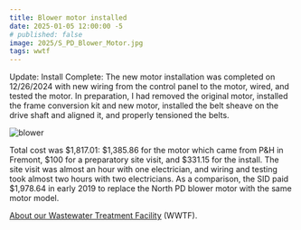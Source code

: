 ```yaml
---
title: Blower motor installed
date: 2025-01-05 12:00:00 -5
# published: false
image: 2025/S_PD_Blower_Motor.jpg
tags: wwtf
---
```


Update: Install Complete: The new motor installation was completed on 12/26/2024 with new wiring from the control panel to the motor, wired, and tested the motor.  In preparation, I had removed the original motor, installed the frame conversion kit and new motor, installed the belt sheave on the drive shaft and aligned it, and properly tensioned the belts.
<!-- excerpt -->

<img src="{{image}}" alt="blower">

Total cost was $1,817.01: $1,385.86 for the motor which came from P&H in Fremont, $100 for a preparatory site visit, and $331.15 for the install.  The site visit was almost an hour with one electrician, and wiring and testing took almost two hours with two electricians.  As a comparison, the SID paid $1,978.64 in early 2019 to replace the North PD blower motor with the same motor model.

<a href="/about/#wastewater-treatment-facility-(wwtf)">About our Wastewater Treatment Facility</a>
(WWTF).
